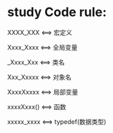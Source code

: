 # study Code rule:

XXXX_XXX <==> 宏定义

Xxxx_Xxxx <==> 全局变量

_Xxxx_Xxx <==> 类名

Xxx_Xxxxx <==> 对象名

XxxxXxxxx <==> 局部变量

xxxxXxxx() <==> 函数

xxxxx_xxxx <==> typedef(数据类型)


#

